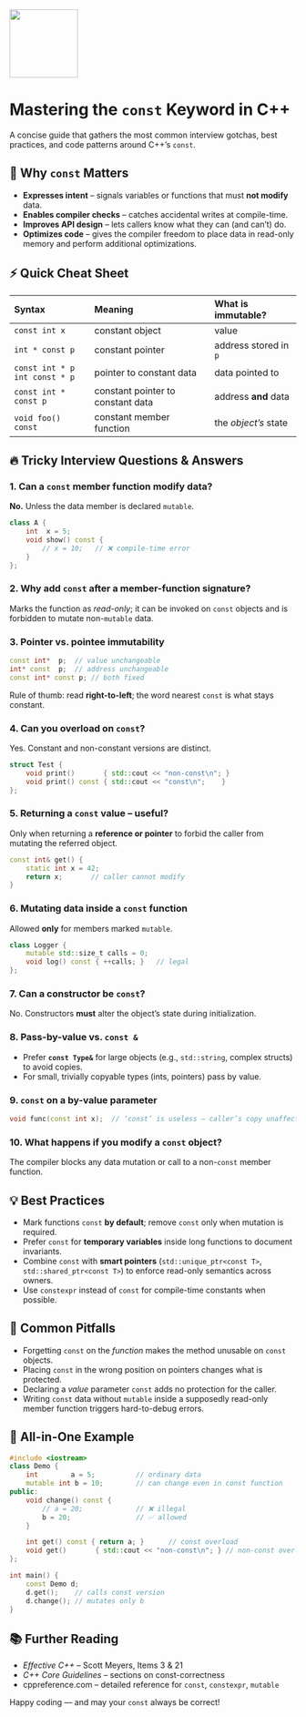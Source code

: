 <img src="https://r2cdn.perplexity.ai/pplx-full-logo-primary-dark%402x.png" class="logo" width="120"/>

# Mastering the `const` Keyword in C++

A concise guide that gathers the most common interview gotchas, best practices, and code patterns around C++’s `const`.

## 📌 Why `const` Matters

- **Expresses intent** – signals variables or functions that must **not modify** data.
- **Enables compiler checks** – catches accidental writes at compile-time.
- **Improves API design** – lets callers know what they can (and can’t) do.
- **Optimizes code** – gives the compiler freedom to place data in read-only memory and perform additional optimizations.


## ⚡️ Quick Cheat Sheet

| Syntax | Meaning | What is immutable? |
| :-- | :-- | :-- |
| `const int x` | constant object | value |
| `int * const p` | constant pointer | address stored in `p` |
| `const int * p`<br>`int const * p` | pointer to constant data | data pointed to |
| `const int * const p` | constant pointer to constant data | address **and** data |
| `void foo() const` | constant member function | the *object’s* state |

## 🔥 Tricky Interview Questions \& Answers

### 1. Can a `const` member function modify data?

**No.** Unless the data member is declared `mutable`.

```cpp
class A {
    int  x = 5;
    void show() const {
        // x = 10;   // ❌ compile-time error
    }
};
```


### 2. Why add `const` after a member-function signature?

Marks the function as *read-only*; it can be invoked on `const` objects and is forbidden to mutate non-`mutable` data.

### 3. Pointer vs. pointee immutability

```cpp
const int*  p;  // value unchangeable
int* const  p;  // address unchangeable
const int* const p; // both fixed
```

Rule of thumb: read **right-to-left**; the word nearest `const` is what stays constant.

### 4. Can you overload on `const`?

Yes. Constant and non-constant versions are distinct.

```cpp
struct Test {
    void print()       { std::cout << "non-const\n"; }
    void print() const { std::cout << "const\n";    }
};
```


### 5. Returning a `const` value – useful?

Only when returning a **reference or pointer** to forbid the caller from mutating the referred object.

```cpp
const int& get() {
    static int x = 42;
    return x;       // caller cannot modify
}
```


### 6. Mutating data inside a `const` function

Allowed **only** for members marked `mutable`.

```cpp
class Logger {
    mutable std::size_t calls = 0;
    void log() const { ++calls; }   // legal
};
```


### 7. Can a constructor be `const`?

No. Constructors **must** alter the object’s state during initialization.

### 8. Pass-by-value vs. `const &`

- Prefer **`const Type&`** for large objects (e.g., `std::string`, complex structs) to avoid copies.
- For small, trivially copyable types (ints, pointers) pass by value.


### 9. `const` on a by-value parameter

```cpp
void func(const int x);  // ‘const’ is useless – caller’s copy unaffected
```


### 10. What happens if you modify a `const` object?

The compiler blocks any data mutation or call to a non-`const` member function.

## 💡 Best Practices

- Mark functions `const` **by default**; remove `const` only when mutation is required.
- Prefer `const` for **temporary variables** inside long functions to document invariants.
- Combine `const` with **smart pointers** (`std::unique_ptr<const T>`, `std::shared_ptr<const T>`) to enforce read-only semantics across owners.
- Use `constexpr` instead of `const` for compile-time constants when possible.


## 🚧 Common Pitfalls

- Forgetting `const` on the *function* makes the method unusable on `const` objects.
- Placing `const` in the wrong position on pointers changes what is protected.
- Declaring a *value* parameter `const` adds no protection for the caller.
- Writing `const` data without `mutable` inside a supposedly read-only member function triggers hard-to-debug errors.


## 🧩 All-in-One Example

```cpp
#include <iostream>
class Demo {
    int        a = 5;          // ordinary data
    mutable int b = 10;        // can change even in const function
public:
    void change() const {
        // a = 20;             // ❌ illegal
        b = 20;                // ✅ allowed
    }

    int get() const { return a; }      // const overload
    void get()       { std::cout << "non-const\n"; } // non-const overload
};

int main() {
    const Demo d;
    d.get();    // calls const version
    d.change(); // mutates only b
}
```


## 📚 Further Reading

- *Effective C++* – Scott Meyers, Items 3 \& 21
- *C++ Core Guidelines* – sections on const-correctness
- cppreference.com – detailed reference for `const`, `constexpr`, `mutable`

Happy coding — and may your `const` always be correct!
